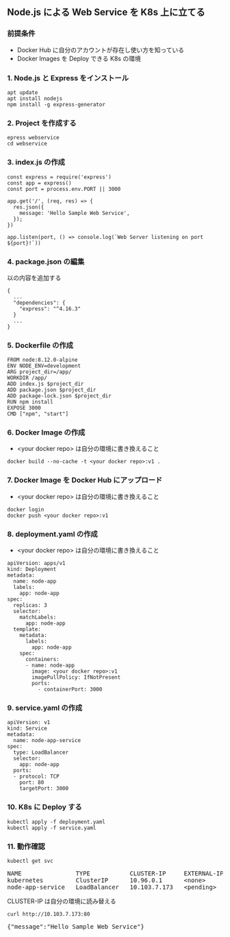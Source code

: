 ## Node.js による Web Service を K8s 上に立てる
### 前提条件
- Docker Hub に自分のアカウントが存在し使い方を知っている
- Docker Images を Deploy できる K8s の環境
### 1. Node.js と Express をインストール
```
apt update
apt install nodejs
npm install -g express-generator
```
### 2. Project を作成する
```
epress webservice
cd webservice
```
### 3. index.js の作成
```
const express = require('express')
const app = express()
const port = process.env.PORT || 3000

app.get('/', (req, res) => {
  res.json({
    message: 'Hello Sample Web Service',
  });
})

app.listen(port, () => console.log(`Web Server listening on port ${port}!`))
```
### 4. package.json の編集
以の内容を追加する
```
{
  ...
  "dependencies": {
    "express": "^4.16.3"
  }
  ...
}
```
### 5. Dockerfile の作成
```
FROM node:8.12.0-alpine
ENV NODE_ENV=development
ARG project_dir=/app/
WORKDIR /app/
ADD index.js $project_dir
ADD package.json $project_dir
ADD package-lock.json $project_dir
RUN npm install
EXPOSE 3000
CMD ["npm", "start"]
```
### 6. Docker Image の作成
- &lt;your docker repo&gt; は自分の環境に書き換えること

```
docker build --no-cache -t <your docker repo>:v1 .
```
### 7. Docker Image を Docker Hub にアップロード
- &lt;your docker repo&gt; は自分の環境に書き換えること
```
docker login
docker push <your docker repo>:v1
```
### 8. deployment.yaml の作成
- &lt;your docker repo&gt; は自分の環境に書き換えること
```
apiVersion: apps/v1
kind: Deployment
metadata:
  name: node-app
  labels:
    app: node-app
spec:
  replicas: 3
  selector:
    matchLabels:
      app: node-app
  template:
    metadata:
      labels:
        app: node-app
    spec:
      containers:
      - name: node-app
        image: <your docker repo>:v1
        imagePullPolicy: IfNotPresent
        ports:
          - containerPort: 3000
```
### 9. service.yaml の作成
```
apiVersion: v1
kind: Service
metadata:
  name: node-app-service
spec:
  type: LoadBalancer
  selector:
    app: node-app
  ports:
  - protocol: TCP
    port: 80
    targetPort: 3000
```
### 10. K8s に Deploy する
```
kubectl apply -f deployment.yaml
kubectl apply -f service.yaml
```
### 11. 動作確認
```
kubectl get svc
```
<pre>
NAME               TYPE           CLUSTER-IP     EXTERNAL-IP   PORT(S)        AGE
kubernetes         ClusterIP      10.96.0.1      &lt;none&gt;        443/TCP        6d
node-app-service   LoadBalancer   10.103.7.173   &lt;pending&gt;     80:30968/TCP   143m
</pre>
CLUSTER-IP は自分の環境に読み替える
```
curl http://10.103.7.173:80
```
<pre>
{"message":"Hello Sample Web Service"}
</pre>
